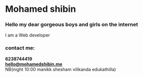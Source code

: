 # Mohamed shibin <br>
### Hello my dear gorgeous boys and girls on the internet
I am a Web developer <br>
### contact me:
**6238744419** <br>
**hello@mohamedshibin.me** <br>
NB(night 10:00 manikk shesham vilikanda edukathilla)
